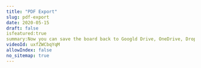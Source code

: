 ```yaml
---
title: "PDF Export"
slug: pdf-export
date: 2020-05-15
draft: false
isfeatured:true
summary:Now you can save the board back to Googld Drive, OneDrive, Dropbox, and Box!
videoId: uxfZWCbqYqM
allowIndex: false
no_sitemap: true
---
```



